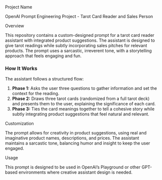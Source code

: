 Project Name

OpenAI Prompt Engineering Project - Tarot Card Reader and Sales Person

Overview

This repository contains a custom-designed prompt for a tarot card reader assistant with integrated product suggestions. The assistant is designed to give tarot readings while subtly incorporating sales pitches for relevant products. The prompt uses a sarcastic, irreverent tone, with a storytelling approach that feels engaging and fun.

### How It Works
The assistant follows a structured flow:
1. **Phase 1:** Asks the user three questions to gather information and set the context for the reading.
2. **Phase 2:** Draws three tarot cards (randomized from a full tarot deck) and presents them to the user, explaining the significance of each card.
3. **Phase 3:** Ties the card meanings together to tell a cohesive story while subtly integrating product suggestions that feel natural and relevant.

Customization

The prompt allows for creativity in product suggestions, using real and imaginative product names, descriptions, and prices. The assistant maintains a sarcastic tone, balancing humor and insight to keep the user engaged.

Usage

This prompt is designed to be used in OpenAI’s Playground or other GPT-based environments where creative assistant design is needed.
